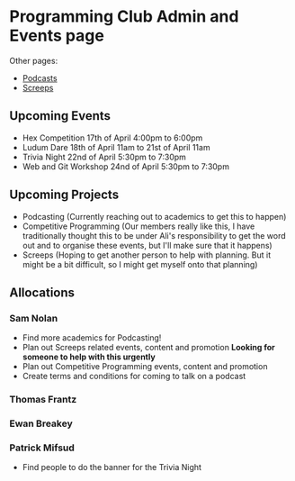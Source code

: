 # Programming Club Admin and Events page
Other pages:
 - [Podcasts](./Podcasts.md)
 - [Screeps](./Screeps.md)

## Upcoming Events
- Hex Competition 17th of April 4:00pm to 6:00pm
- Ludum Dare 18th of April 11am to 21st of April 11am
- Trivia Night 22nd of April 5:30pm to 7:30pm
- Web and Git Workshop 24nd of April 5:30pm to 7:30pm

## Upcoming Projects
- Podcasting (Currently reaching out to academics to get this to happen)
- Competitive Programming (Our members really like this, I have traditionally thought this to be under Ali's responsibility to get the word out and to organise these events, but I'll make sure that it happens)
- Screeps (Hoping to get another person to help with planning. But it might be a bit difficult, so I might get myself onto that planning)

## Allocations
### Sam Nolan
- Find more academics for Podcasting!
- Plan out Screeps related events, content and promotion **Looking for someone to help with this urgently**
- Plan out Competitive Programming events, content and promotion
- Create terms and conditions for coming to talk on a podcast

### Thomas Frantz

### Ewan Breakey

### Patrick Mifsud
- Find people to do the banner for the Trivia Night
